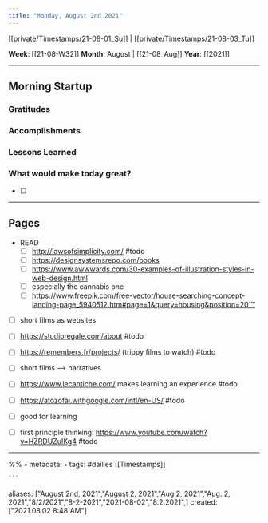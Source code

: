 ```yaml
---
title: "Monday, August 2nd 2021"
---
```

[[private/Timestamps/21-08-01_Su]] | [[private/Timestamps/21-08-03_Tu]] 

**Week**: [[21-08-W32]]
**Month**: August | [[21-08_Aug]]
**Year**: [[2021]]

----
## Morning Startup

### Gratitudes

### Accomplishments

### Lessons Learned

### What would make today great?
- [ ]  

----
## Pages
- READ
	- [ ] http://lawsofsimplicity.com/ #todo
	- [ ] https://designsystemsrepo.com/books
	- [ ] https://www.awwwards.com/30-examples-of-illustration-styles-in-web-design.html
	- [ ] especially the cannabis one
	- [ ] https://www.freepik.com/free-vector/house-searching-concept-landing-page_5940512.htm#page=1&query=housing&position=20`™
- [ ] short films as websites

- [ ] https://studioregale.com/about #todo 

- [ ] https://remembers.fr/projects/ (trippy films to watch) #todo 

- [ ] short films --> narratives 
- [ ] https://www.lecantiche.com/ makes learning an experience #todo

- [ ] https://atozofai.withgoogle.com/intl/en-US/ #todo
- [ ] good for learning

- [ ] first principle thinking: https://www.youtube.com/watch?v=HZRDUZuIKg4 #todo

----
%% - metadata:
	- tags: #dailies [[Timestamps]] 


	```
aliases: ["August 2nd, 2021","August 2, 2021","Aug 2, 2021","Aug. 2, 2021","8/2/2021","8-2-2021","2021-08-02","8.2.2021",]
created: ["2021.08.02 8:48 AM"]
```